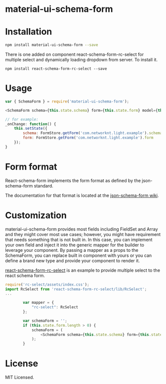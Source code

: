 # material-ui-schema-form

# Installation

```sh
npm install material-ui-schema-form --save
```

There is one added on component react-schema-form-rc-select for multiple select and dynamically loading dropdown from server. To install it.

```
npm install react-schema-form-rc-select --save
```

# Usage

```js
var { SchemaForm } = require('material-ui-schema-form');

<SchemaForm schema={this.state.schema} form={this.state.form} model={this.props.model} onModelChange={this.props.onModelChange} />

// for example:
_onChange: function() {
    this.setState({
        schema: FormStore.getForm('com.networknt.light.example').schema,
        form: FormStore.getForm('com.networknt.light.example').form
    });
}
```

# Form format

React-schema-form implements the form format as defined by the json-schema-form standard.

The documentation for that format is located at the [json-schema-form wiki](https://github.com/json-schema-form/json-schema-form/wiki/Documentation).

# Customization

material-ui-schema-form provides most fields including FieldSet and Array and they might cover most use cases; however, you might have requirement that needs something that is not built in. In this case, you
can implement your own field and inject it into the generic mapper for the builder to leverage your component. By passing a mapper as a props to the SchemaForm, you can replace built in component with
yours or you can define a brand new type and provide your component to render it.

[react-schema-form-rc-select](https://github.com/networknt/react-schema-form-rc-select) is an example to provide multiple select to the react schema form.

```js
require('rc-select/assets/index.css');
import RcSelect from 'react-schema-form-rc-select/lib/RcSelect';
...

        var mapper = {
            "rc-select": RcSelect
        };

        var schemaForm = '';
        if (this.state.form.length > 0) {
            schemaForm = (
                <SchemaForm schema={this.state.schema} form={this.state.form} model={this.state.model} onModelChange={this.onModelChange} mapper={mapper} />
            );
        }


```

# License

MIT Licensed.

